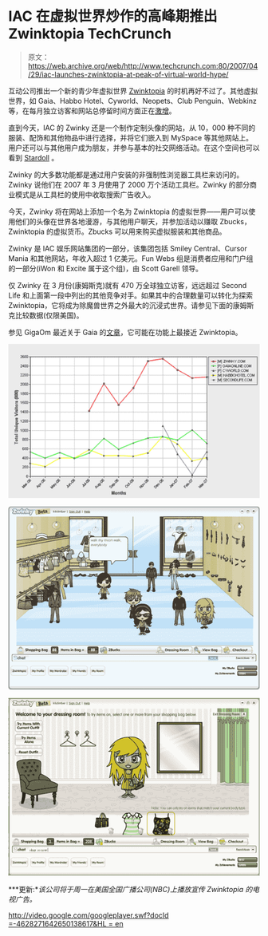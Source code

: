# IAC 在虚拟世界炒作的高峰期推出 Zwinktopia TechCrunch

> 原文：<https://web.archive.org/web/http://www.techcrunch.com:80/2007/04/29/iac-launches-zwinktopia-at-peak-of-virtual-world-hype/>

互动公司推出一个新的青少年虚拟世界 [Zwinktopia](https://web.archive.org/web/20221218045938/http://www.zwinky.com/) 的时机再好不过了。其他虚拟世界，如 Gaia、Habbo Hotel、Cyworld、Neopets、Club Penguin、Webkinz 等，在每月独立访客和网站总停留时间方面正在[激增](https://web.archive.org/web/20221218045938/http://lsvp.wordpress.com/2007/04/23/kids-and-teens-have-pushed-at-least-6-immersive-online-worlds-to-over-2m-uumth-in-the-us/)。

直到今天，IAC 的 Zwinky 还是一个制作定制头像的网站，从 10，000 种不同的服装、配饰和其他物品中进行选择，并将它们嵌入到 MySpace 等其他网站上。用户还可以与其他用户成为朋友，并参与基本的社交网络活动。在这个空间也可以看到 [Stardoll](https://web.archive.org/web/20221218045938/http://www.stardoll.com/) 。

Zwinky 的大多数功能都是通过用户安装的非强制性浏览器工具栏来访问的。Zwinky 说他们在 2007 年 3 月使用了 2000 万个活动工具栏。Zwinky 的部分商业模式是从工具栏的使用中收取搜索广告收入。

今天，Zwinky 将在网站上添加一个名为 Zwinktopia 的虚拟世界——用户可以使用他们的头像在世界各地漫游，与其他用户聊天，并参加活动以赚取 Zbucks，Zwinktopia 的虚拟货币。Zbucks 可以用来购买虚拟服装和其他商品。

Zwinky 是 IAC 娱乐网站集团的一部分，该集团包括 Smiley Central、Cursor Mania 和其他网站，年收入超过 1 亿美元。Fun Webs 组是消费者应用和门户组的一部分(iWon 和 Excite 属于这个组)，由 Scott Garell 领导。

仅 Zwinky 在 3 月份(康姆斯克)就有 470 万全球独立访客，远远超过 Second Life 和上面第一段中列出的其他竞争对手。如果其中的合理数量可以转化为探索 Zwinktopia，它将成为除魔兽世界之外最大的沉浸式世界。请参见下面的康姆斯克比较数据(仅限美国)。

参见 GigaOm 最近关于 Gaia 的[文章](https://web.archive.org/web/20221218045938/http://gigaom.com/2007/04/22/move-over-myspace-gaia-online-is-here)，它可能在功能上最接近 Zwinktopia。

![](img/fad2c756317fcef5fd08d285919cbf69.png)

![](img/6276f0e262769e05b677efb258732109.png)

![](img/7ef0f6dce298ed58a5d5e20656e9a97d.png)

***更新:**该公司将于周一在美国全国广播公司(NBC)上播放宣传 Zwinktopia 的电视广告。*

[http://video.google.com/googleplayer.swf?docId =-4628271642650138617&HL = en](https://web.archive.org/web/20221218045938/http://video.google.com/googleplayer.swf?docId=-4628271642650138617&hl=en)
